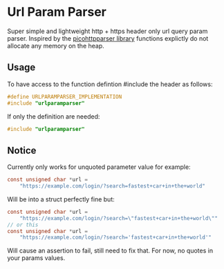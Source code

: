 # Url Param Parser

Super simple and lightweight http + https header only url query param parser. Inspired by the [picohttpparser library](https://github.com/h2o/picohttpparser) functions explictly do not allocate any memory on the heap.

## Usage

To have access to the function defintion #include the header as follows:
```c
#define URLPARAMPARSER_IMPLEMENTATION
#include "urlparamparser"
```

If only the definition are needed:
```c
#include "urlparamparser"
```

## Notice

Currently only works for unquoted parameter value for example:
```c
const unsigned char *url =
    "https://example.com/login/?search=fastest+car+in+the+world"
```

Will be into a struct perfectly fine but:

```c
const unsigned char *url =
    "https://example.com/login/?search=\"fastest+car+in+the+world\""
// or this
const unsigned char *url =
    "https://example.com/login/?search='fastest+car+in+the+world'"
```

Will cause an assertion to fail, still need to fix that. For now, no quotes in your params values.

